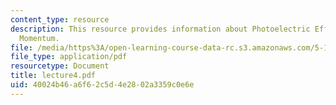 ```yaml
---
content_type: resource
description: This resource provides information about Photoelectric Effect, and Photon
  Momentum.
file: /media/https%3A/open-learning-course-data-rc.s3.amazonaws.com/5-112-principles-of-chemical-science-fall-2005/40024b46a6f62c5d4e2802a3359c0e6e_lecture4.pdf
file_type: application/pdf
resourcetype: Document
title: lecture4.pdf
uid: 40024b46-a6f6-2c5d-4e28-02a3359c0e6e
---
```

